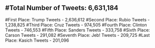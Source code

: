 #Total Number of Tweets: 6,631,184 
---
#First Place: Trump Tweets - 2,636,612
#Second Place: Rubio Tweets - 1,238,825
#Third Place: Cruz Tweets - 974,505
#Fourth Place: Clinton Tweets - 746,553
#Fifth Place: Sanders Tweets - 333,758
#Sixth Place: Carson Tweets - 291,082
#Seventh Place: Jeb! Tweets - 209,725
#Last Place: Kasich Tweets - 201,096
